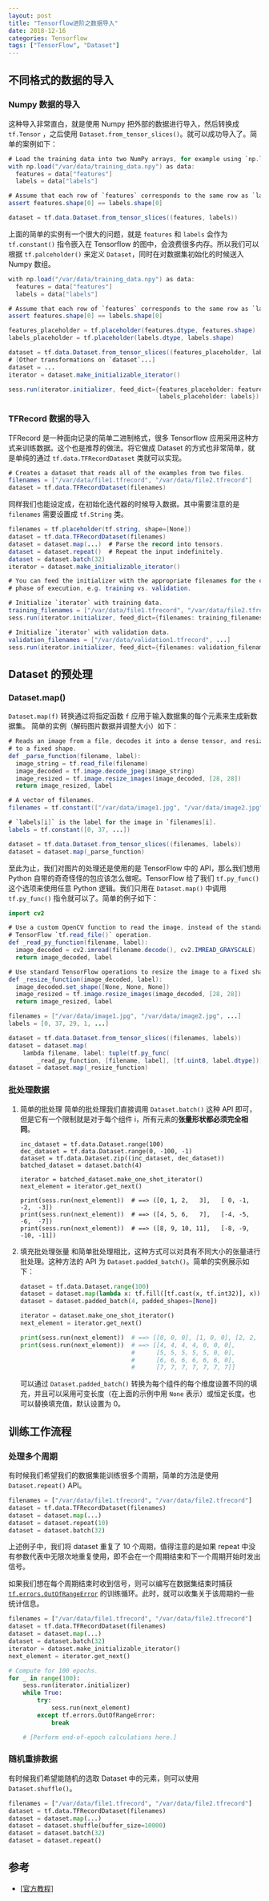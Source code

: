 ```yaml
---
layout: post
title: "Tensorflow进阶之数据导入"
date: 2018-12-16
categories: Tensorflow
tags: ["TensorFlow", "Dataset"]
---
```

## 不同格式的数据的导入
### Numpy 数据的导入
这种导入非常直白，就是使用 Numpy 把外部的数据进行导入，然后转换成 `tf.Tensor` ，之后使用 `Dataset.from_tensor_slices()`。就可以成功导入了。简单的案例如下：

```java
# Load the training data into two NumPy arrays, for example using `np.load()`.
with np.load("/var/data/training_data.npy") as data:
  features = data["features"]
  labels = data["labels"]

# Assume that each row of `features` corresponds to the same row as `labels`.
assert features.shape[0] == labels.shape[0]

dataset = tf.data.Dataset.from_tensor_slices((features, labels))
```
上面的简单的实例有一个很大的问题，就是 `features` 和 `labels` 会作为 `tf.constant()` 指令嵌入在 Tensorflow 的图中，会浪费很多内存。所以我们可以根据 `tf.palceholder()` 来定义 `Dataset`，同时在对数据集初始化的时候送入 Numpy 数组。
```java
with np.load("/var/data/training_data.npy") as data:
  features = data["features"]
  labels = data["labels"]

# Assume that each row of `features` corresponds to the same row as `labels`.
assert features.shape[0] == labels.shape[0]

features_placeholder = tf.placeholder(features.dtype, features.shape)
labels_placeholder = tf.placeholder(labels.dtype, labels.shape)

dataset = tf.data.Dataset.from_tensor_slices((features_placeholder, labels_placeholder))
# [Other transformations on `dataset`...]
dataset = ...
iterator = dataset.make_initializable_iterator()

sess.run(iterator.initializer, feed_dict={features_placeholder: features,
                                          labels_placeholder: labels})
```
### TFRecord 数据的导入
TFRecord 是一种面向记录的简单二进制格式，很多 Tensorflow 应用采用这种方式来训练数据。这个也是推荐的做法。将它做成 Dataset 的方式也非常简单，就是单纯的通过 `tf.data.TFRecordDataset` 类就可以实现。
```java
# Creates a dataset that reads all of the examples from two files.
filenames = ["/var/data/file1.tfrecord", "/var/data/file2.tfrecord"]
dataset = tf.data.TFRecordDataset(filenames)
```
同样我们也能设定成，在初始化迭代器的时候导入数据。其中需要注意的是 `filenames` 需要设置成 `tf.String` 类。
```java
filenames = tf.placeholder(tf.string, shape=[None])
dataset = tf.data.TFRecordDataset(filenames)
dataset = dataset.map(...)  # Parse the record into tensors.
dataset = dataset.repeat()  # Repeat the input indefinitely.
dataset = dataset.batch(32)
iterator = dataset.make_initializable_iterator()

# You can feed the initializer with the appropriate filenames for the current
# phase of execution, e.g. training vs. validation.

# Initialize `iterator` with training data.
training_filenames = ["/var/data/file1.tfrecord", "/var/data/file2.tfrecord"]
sess.run(iterator.initializer, feed_dict={filenames: training_filenames})

# Initialize `iterator` with validation data.
validation_filenames = ["/var/data/validation1.tfrecord", ...]
sess.run(iterator.initializer, feed_dict={filenames: validation_filenames})
```
## Dataset 的预处理
### Dataset.map()
`Dataset.map(f)` 转换通过将指定函数 `f` 应用于输入数据集的每个元素来生成新数据集。
简单的实例（解码图片数据并调整大小）如下：
```java
# Reads an image from a file, decodes it into a dense tensor, and resizes it
# to a fixed shape.
def _parse_function(filename, label):
  image_string = tf.read_file(filename)
  image_decoded = tf.image.decode_jpeg(image_string)
  image_resized = tf.image.resize_images(image_decoded, [28, 28])
  return image_resized, label

# A vector of filenames.
filenames = tf.constant(["/var/data/image1.jpg", "/var/data/image2.jpg", ...])

# `labels[i]` is the label for the image in `filenames[i].
labels = tf.constant([0, 37, ...])

dataset = tf.data.Dataset.from_tensor_slices((filenames, labels))
dataset = dataset.map(_parse_function)
```
至此为止，我们对图片的处理还是使用的是 TensorFlow 中的 API，那么我们想用 Python 自带的奇奇怪怪的包应该怎么做呢。TensorFlow 给了我们 `tf.py_func()` 这个选项来使用任意 Python 逻辑。我们只用在 `Dataset.map()` 中调用 `tf.py_func()` 指令就可以了。简单的例子如下：
```java
import cv2

# Use a custom OpenCV function to read the image, instead of the standard
# TensorFlow `tf.read_file()` operation.
def _read_py_function(filename, label):
  image_decoded = cv2.imread(filename.decode(), cv2.IMREAD_GRAYSCALE)
  return image_decoded, label

# Use standard TensorFlow operations to resize the image to a fixed shape.
def _resize_function(image_decoded, label):
  image_decoded.set_shape([None, None, None])
  image_resized = tf.image.resize_images(image_decoded, [28, 28])
  return image_resized, label

filenames = ["/var/data/image1.jpg", "/var/data/image2.jpg", ...]
labels = [0, 37, 29, 1, ...]

dataset = tf.data.Dataset.from_tensor_slices((filenames, labels))
dataset = dataset.map(
    lambda filename, label: tuple(tf.py_func(
        _read_py_function, [filename, label], [tf.uint8, label.dtype])))
dataset = dataset.map(_resize_function)
```
### 批处理数据
1. 简单的批处理
	简单的批处理我们直接调用 `Dataset.batch()` 这种 API 即可，但是它有一个限制就是对于每个组件 i，所有元素的**张量形状都必须完全相同**。
	```
	inc_dataset = tf.data.Dataset.range(100)
	dec_dataset = tf.data.Dataset.range(0, -100, -1)
	dataset = tf.data.Dataset.zip((inc_dataset, dec_dataset))
	batched_dataset = dataset.batch(4)

	iterator = batched_dataset.make_one_shot_iterator()
	next_element = iterator.get_next()

	print(sess.run(next_element))  # ==> ([0, 1, 2,   3],   [ 0, -1,  -2,  -3])
	print(sess.run(next_element))  # ==> ([4, 5, 6,   7],   [-4, -5,  -6,  -7])
	print(sess.run(next_element))  # ==> ([8, 9, 10, 11],   [-8, -9, -10, -11])
	```
2. 填充批处理张量
	和简单批处理相比，这种方式可以对具有不同大小的张量进行批处理。这种方法的 API 为 `Dataset.padded_batch()`。简单的实例展示如下：
	```python
	dataset = tf.data.Dataset.range(100)
	dataset = dataset.map(lambda x: tf.fill([tf.cast(x, tf.int32)], x))
	dataset = dataset.padded_batch(4, padded_shapes=[None])

	iterator = dataset.make_one_shot_iterator()
	next_element = iterator.get_next()

	print(sess.run(next_element))  # ==> [[0, 0, 0], [1, 0, 0], [2, 2, 0], [3, 3, 3]]
	print(sess.run(next_element))  # ==> [[4, 4, 4, 4, 0, 0, 0],
	                        	   #      [5, 5, 5, 5, 5, 0, 0],
	                        	   #      [6, 6, 6, 6, 6, 6, 0],
	                        	   #      [7, 7, 7, 7, 7, 7, 7]]
	```
	可以通过 `Dataset.padded_batch()` 转换为每个组件的每个维度设置不同的填充，并且可以采用可变长度（在上面的示例中用 `None` 表示）或恒定长度。也可以替换填充值，默认设置为 0。

## 训练工作流程
### 处理多个周期
有时候我们希望我们的数据集能训练很多个周期，简单的方法是使用`Dataset.repeat()` API。
```python
filenames = ["/var/data/file1.tfrecord", "/var/data/file2.tfrecord"]
dataset = tf.data.TFRecordDataset(filenames)
dataset = dataset.map(...)
dataset = dataset.repeat(10)
dataset = dataset.batch(32)
```
上述例子中，我们将 dataset 重复了 10 个周期，值得注意的是如果 repeat 中没有参数代表中无限次地重复使用，即不会在一个周期结束和下一个周期开始时发出信号。

如果我们想在每个周期结束时收到信号，则可以编写在数据集结束时捕获 [`tf.errors.OutOfRangeError`](https://tensorflow.google.cn/api_docs/python/tf/errors/OutOfRangeError?hl=zh-cn) 的训练循环。此时，就可以收集关于该周期的一些统计信息。
```python
filenames = ["/var/data/file1.tfrecord", "/var/data/file2.tfrecord"]
dataset = tf.data.TFRecordDataset(filenames)
dataset = dataset.map(...)
dataset = dataset.batch(32)
iterator = dataset.make_initializable_iterator()
next_element = iterator.get_next()

# Compute for 100 epochs.
for _ in range(100):
    sess.run(iterator.initializer)
    while True:
        try:
            sess.run(next_element)
        except tf.errors.OutOfRangeError:
            break

    # [Perform end-of-epoch calculations here.]
```
### 随机重排数据
有时候我们希望能随机的选取 Dataset 中的元素，则可以使用 `Dataset.shuffle()`。
```python
filenames = ["/var/data/file1.tfrecord", "/var/data/file2.tfrecord"]
dataset = tf.data.TFRecordDataset(filenames)
dataset = dataset.map(...)
dataset = dataset.shuffle(buffer_size=10000)
dataset = dataset.batch(32)
dataset = dataset.repeat()
```
## 参考
- [[官方教程]](https://tensorflow.google.cn/guide/datasets?hl=zh-cn)